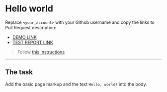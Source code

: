 # Hello world
Replace `<your_account>` with your Github username and copy the links to Pull Request description:
- [DEMO LINK](https://dlugash.github.io/layout_hello-world/)
- [TEST REPORT LINK](https://dlugash.github.io/layout_hello-world/report/html_report/)

> Follow [this instructions](https://github.com/mate-academy/layout_task-guideline#how-to-solve-the-layout-tasks-on-github)
___

## The task 
Add the basic page markup and the text `Hello, world!` into the body.
